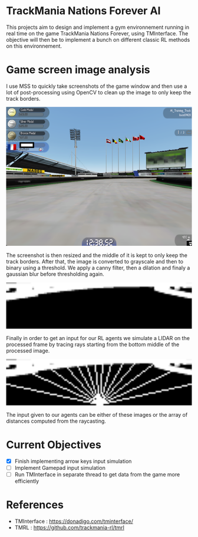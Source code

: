 # TrackMania Nations Forever AI

This projects aim to design and implement a gym environnement running in real time on the game TrackMania Nations Forever, using TMInterface. The objective will then be to implement a bunch on different classic RL methods on this environnement.

# Game screen image analysis

I use MSS to quickly take screenshots of the game window and then use a lot of post-processing using OpenCV to clean up the image to only keep the track borders.

<img src="assets/frame_1.png" width="512">

The screenshot is then resized and the middle of it is kept to only keep the track borders. After that, the image is converted to grayscale and then to binary using a threshold. We apply a canny filter, then a dilation and finaly a gaussian blur before thresholding again.

<img src="assets/processed_1.png" width="512">

Finally in order to get an input for our RL agents we simulate a LIDAR on the processed frame by tracing rays starting from the bottom middle of the processed image.

<img src="assets/raytrace_1.png" width="512">

The input given to our agents can be either of these images or the array of distances computed from the raycasting.

# Current Objectives

- [x] Finish implementing arrow keys input simulation
- [ ] Implement Gamepad input simulation
- [ ] Run TMInterface in separate thread to get data from the game more efficiently

# References

- TMInterface : https://donadigo.com/tminterface/
- TMRL : https://github.com/trackmania-rl/tmrl
